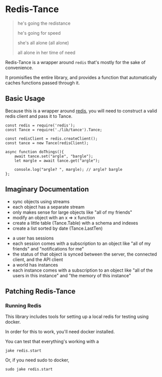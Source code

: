 
# Redis-Tance

> he's going the redistance
>
> he's going for speed
>
> she's all alone (all alone) 
>
> all alone in her time of need

Redis-Tance is a wrapper around `redis` that's mostly 
for the sake of convenience.

It promisifies the entire library, and provides a function
that automatically caches functions passed through it.

## Basic Usage

Because this is a wrapper around [redis](https://github.com/NodeRedis/node_redis), 
you will need to construct a valid redis client and pass it to Tance.


```
const redis = require('redis');
const Tance = require('./lib/tance').Tance;

const redisClient = redis.createClient();
const tance = new Tance(redisClient);

async function doThings(){
    await tance.set("argle", "bargle");
    let margle = await tance.get("argle");
    
    console.log("argle? ", margle); // argle? bargle
};
```

## Imaginary Documentation

* sync objects using streams
*  each object has a separate stream
*  only makes sense for large objects 
    like "all of my friends"
* modify an object with an x => x function
* create a little table (Tance.Table) 
    with a schema and indexes
* create a list sorted by date (Tance.LastTen)

- a user has sessions
- each session comes with a subscription to an object like
    "all of my friends" and "notifications for me"
- the status of that object is synced between the
    server, the connected client, and the API client
- a world has instances
- each instance comes with a subscription to an object like
    "all of the users in this instance" 
    and "the memory of this instance" 


## Patching Redis-Tance

### Running Redis

This library includes tools for setting up a local 
redis for testing using docker.

In order for this to work, you'll need docker installed.

You can test that everything's working with a 

    jake redis.start

Or, if you need sudo to docker, 

    sudo jake redis.start
